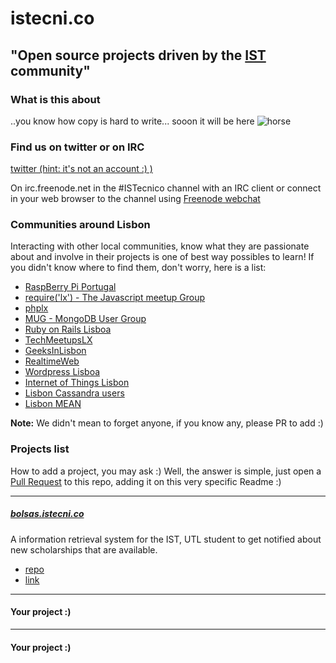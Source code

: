 istecni.co
==========

## "Open source projects driven by the [IST](www.ist.utl.pt) community"


### What is this about

..you know how copy is hard to write... sooon it will be here
![horse](http://i0.kym-cdn.com/photos/images/newsfeed/000/117/014/GsE3k.jpg)


### Find us on twitter or on IRC

[twitter (hint: it's not an account :) )](https://twitter.com/search?src=typd&q=%23ISTecnico)

On irc.freenode.net in the #ISTecnico channel with an IRC client or connect in your web browser to the channel using [Freenode webchat](http://webchat.freenode.net/?channels=ISTecnico)

### Communities around Lisbon

Interacting with other local communities, know what they are passionate about and involve in their projects is one of best way possibles to learn! If you didn't know where to find them, don't worry, here is a list:

* [RaspBerry Pi Portugal](http://raspberrypiportugal.com/)
* [require('lx') - The Javascript meetup Group](http://www.meetup.com/require-lx/)
* [phplx](http://www.meetup.com/php-lx/)
* [MUG - MongoDB User Group](http://www.meetup.com/Lisbon-MongoDB-User-Group/)
* [Ruby on Rails Lisboa](http://www.meetup.com/ruby-lx/)
* [TechMeetupsLX](http://www.meetup.com/TechMeetupsLX/)
* [GeeksInLisbon](http://www.meetup.com/GeeksIn-Lisbon/)
* [RealtimeWeb](http://www.meetup.com/realtime/)
* [Wordpress Lisboa](http://www.meetup.com/WordPress-Lisboa/)
* [Internet of Things Lisbon](http://www.meetup.com/IoT-Lisboa/)
* [Lisbon Cassandra users](http://www.meetup.com/Lisbon-Cassandra-Users/)
* [Lisbon MEAN](http://www.meetup.com/meanstack/)


**Note:** We didn't mean to forget anyone, if you know any, please PR to add :)

### Projects list

How to add a project, you may ask :) Well, the answer is simple, just open 
a [Pull Request](https://help.github.com/articles/using-pull-requests) to 
this repo, adding it on this very specific Readme :)


--------------
##### [bolsas.istecni.co](bolsas.istecni.co)

A information retrieval system for the IST, UTL student to get notified about new scholarships that are available.

* [repo](https://github.com/diasdavid/bolsas.istecni.co)
* [link](bolsas.istecni.co)

--------------
#### Your project :)


--------------
#### Your project :)
